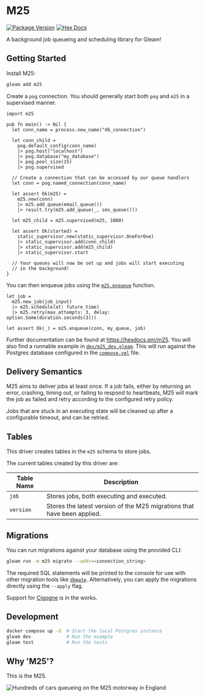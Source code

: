 # M25

[![Package Version](https://img.shields.io/hexpm/v/m25)](https://hex.pm/packages/m25)
[![Hex Docs](https://img.shields.io/badge/hex-docs-ffaff3)](https://hexdocs.pm/m25/)

A background job queueing and scheduling library for Gleam!

## Getting Started

Install M25:

```sh
gleam add m25
```

Create a `pog` connection. You should generally start both `pog` and `m25` in a
supervised manner.

```gleam
import m25

pub fn main() -> Nil {
  let conn_name = process.new_name("db_connection")

  let conn_child =
    pog.default_config(conn_name)
    |> pog.host("localhost")
    |> pog.database("my_database")
    |> pog.pool_size(15)
    |> pog.supervised

  // Create a connection that can be accessed by our queue handlers
  let conn = pog.named_connection(conn_name)

  let assert Ok(m25) =
    m25.new(conn)
    |> m25.add_queue(email_queue())
    |> result.try(m25.add_queue(_, sms_queue()))

  let m25_child = m25.supervised(m25, 1000)

  let assert Ok(started) =
    static_supervisor.new(static_supervisor.OneForOne)
    |> static_supervisor.add(conn_child)
    |> static_supervisor.add(m25_child)
    |> static_supervisor.start

  // Your queues will now be set up and jobs will start executing
  // in the background!
}
```

You can then enqueue jobs using the [`m25.enqueue`](https://hexdocs.pm/m25/m25.html#enqueue)
function.

```gleam
let job =
  m25.new_job(job_input)
  |> m25.schedule(at: future_time)
  |> m25.retry(max_attempts: 3, delay: option.Some(duration.seconds(3)))

let assert Ok(_) = m25.enqueue(conn, my_queue, job)
```

Further documentation can be found at <https://hexdocs.pm/m25>. You will also find a
runnable example in [`dev/m25_dev.gleam`](./dev/m25_dev.gleam). This will run against
the Postgres database configured in the [`compose.yml`](./compose.yml) file.

## Delivery Semantics

M25 aims to deliver jobs at least once. If a job fails, either by returning an error,
crashing, timing out, or failing to respond to heartbeats, M25 will mark the job as
failed and retry according to the configured retry policy.

Jobs that are stuck in an executing state will be cleaned up after a configurable
timeout, and can be retried.

## Tables

This driver creates tables in the `m25` schema to store jobs.

The current tables created by this driver are:

| Table Name | Description                                                             |
| ---------- | ----------------------------------------------------------------------- |
| `job`      | Stores jobs, both executing and executed.                               |
| `version`  | Stores the latest version of the M25 migrations that have been applied. |

## Migrations

You can run migrations against your
database using the provided CLI:

```sh
gleam run -m m25 migrate --addr=<connection_string>
```

The required SQL statements will be printed to the console for use with other migration
tools like [`dbmate`](https://github.com/amacneil/dbmate). Alternatively, you can
apply the migrations directly using the `--apply` flag.

Support for [Cigogne](https://github.com/Billuc/cigogne) is in the works.

## Development

```sh
docker compose up -d  # Start the local Postgres instance
gleam dev             # Run the example
gleam test            # Run the tests
```

## Why 'M25'?

This is the M25.

![Hundreds of cars queueing on the M25 motorway in England](https://i2-prod.mylondon.news/incoming/article28007160.ece/ALTERNATES/s1200/1_m25-traffic.jpg)
